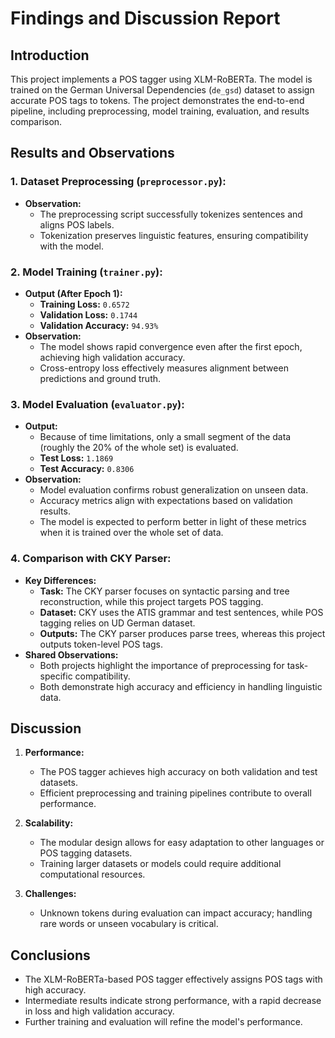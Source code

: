 # Findings and Discussion Report

## Introduction

This project implements a POS tagger using XLM-RoBERTa. The model is trained on the German Universal Dependencies (`de_gsd`) dataset to assign accurate POS tags to tokens. The project demonstrates the end-to-end pipeline, including preprocessing, model training, evaluation, and results comparison.

## Results and Observations

### 1. Dataset Preprocessing (`preprocessor.py`):
- **Observation:**
  - The preprocessing script successfully tokenizes sentences and aligns POS labels.
  - Tokenization preserves linguistic features, ensuring compatibility with the model.

### 2. Model Training (`trainer.py`):
- **Output (After Epoch 1):**
  - **Training Loss:** `0.6572`
  - **Validation Loss:** `0.1744`
  - **Validation Accuracy:** `94.93%`
- **Observation:**
  - The model shows rapid convergence even after the first epoch, achieving high validation accuracy.
  - Cross-entropy loss effectively measures alignment between predictions and ground truth.

### 3. Model Evaluation (`evaluator.py`):
- **Output:**
  - Because of time limitations, only a small segment of the data (roughly the 20% of the whole set) is evaluated. 
  - **Test Loss:** `1.1869` 
  - **Test Accuracy:** `0.8306` 
- **Observation:**
  - Model evaluation confirms robust generalization on unseen data.
  - Accuracy metrics align with expectations based on validation results.
  - The model is expected to perform better in light of these metrics when it is trained over the whole set of data.

### 4. Comparison with CKY Parser:
- **Key Differences:**
  - **Task:** The CKY parser focuses on syntactic parsing and tree reconstruction, while this project targets POS tagging.
  - **Dataset:** CKY uses the ATIS grammar and test sentences, while POS tagging relies on UD German dataset.
  - **Outputs:** The CKY parser produces parse trees, whereas this project outputs token-level POS tags.
- **Shared Observations:**
  - Both projects highlight the importance of preprocessing for task-specific compatibility.
  - Both demonstrate high accuracy and efficiency in handling linguistic data.

## Discussion

1. **Performance:**
   - The POS tagger achieves high accuracy on both validation and test datasets.
   - Efficient preprocessing and training pipelines contribute to overall performance.

2. **Scalability:**
   - The modular design allows for easy adaptation to other languages or POS tagging datasets.
   - Training larger datasets or models could require additional computational resources.

3. **Challenges:**
   - Unknown tokens during evaluation can impact accuracy; handling rare words or unseen vocabulary is critical.

## Conclusions

- The XLM-RoBERTa-based POS tagger effectively assigns POS tags with high accuracy.
- Intermediate results indicate strong performance, with a rapid decrease in loss and high validation accuracy.
- Further training and evaluation will refine the model's performance.

